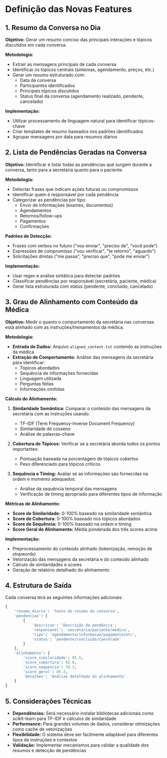 # Definição das Novas Features

## 1. Resumo da Conversa no Dia

**Objetivo:** Gerar um resumo conciso das principais interações e tópicos discutidos em cada conversa.

**Metodologia:**
- Extrair as mensagens principais de cada conversa
- Identificar os tópicos centrais (sintomas, agendamento, preços, etc.)
- Gerar um resumo estruturado com:
  - Data da conversa
  - Participantes identificados
  - Principais tópicos discutidos
  - Status final da conversa (agendamento realizado, pendente, cancelado)

**Implementação:**
- Utilizar processamento de linguagem natural para identificar tópicos-chave
- Criar templates de resumo baseados nos padrões identificados
- Agrupar mensagens por data para resumos diários

## 2. Lista de Pendências Geradas na Conversa

**Objetivo:** Identificar e listar todas as pendências que surgem durante a conversa, tanto para a secretária quanto para o paciente.

**Metodologia:**
- Detectar frases que indicam ações futuras ou compromissos
- Identificar quem é responsável por cada pendência
- Categorizar as pendências por tipo:
  - Envio de informações (exames, documentos)
  - Agendamentos
  - Retornos/follow-ups
  - Pagamentos
  - Confirmações

**Padrões de Detecção:**
- Frases com verbos no futuro ("vou enviar", "preciso de", "você pode")
- Expressões de compromisso ("vou verificar", "te retorno", "aguardo")
- Solicitações diretas ("me passa", "preciso que", "pode me enviar")

**Implementação:**
- Usar regex e análise sintática para detectar padrões
- Classificar pendências por responsável (secretária, paciente, médica)
- Gerar lista estruturada com status (pendente, concluído, cancelado)

## 3. Grau de Alinhamento com Conteúdo da Médica

**Objetivo:** Medir o quanto o comportamento da secretária nas conversas está alinhado com as instruções/treinamentos da médica.

**Metodologia:**
- **Entrada de Dados:** Arquivo `aligned_content.txt` contendo as instruções da médica
- **Extração de Comportamento:** Análise das mensagens da secretária para identificar:
  - Tópicos abordados
  - Sequência de informações fornecidas
  - Linguagem utilizada
  - Perguntas feitas
  - Informações omitidas

**Cálculo do Alinhamento:**
1. **Similaridade Semântica:** Comparar o conteúdo das mensagens da secretária com as instruções usando:
   - TF-IDF (Term Frequency-Inverse Document Frequency)
   - Similaridade de cosseno
   - Análise de palavras-chave

2. **Cobertura de Tópicos:** Verificar se a secretária aborda todos os pontos importantes:
   - Pontuação baseada na porcentagem de tópicos cobertos
   - Peso diferenciado para tópicos críticos

3. **Sequência e Timing:** Avaliar se as informações são fornecidas na ordem e momento adequados:
   - Análise da sequência temporal das mensagens
   - Verificação de timing apropriado para diferentes tipos de informação

**Métricas de Alinhamento:**
- **Score de Similaridade:** 0-100% baseado na similaridade semântica
- **Score de Cobertura:** 0-100% baseado nos tópicos abordados
- **Score de Sequência:** 0-100% baseado na ordem e timing
- **Score Geral de Alinhamento:** Média ponderada dos três scores acima

**Implementação:**
- Preprocessamento do conteúdo alinhado (tokenização, remoção de stopwords)
- Vetorização das mensagens da secretária e do conteúdo alinhado
- Cálculo de similaridades e scores
- Geração de relatório detalhado do alinhamento

## 4. Estrutura de Saída

Cada conversa terá as seguintes informações adicionais:

```python
{
    'resumo_diario': 'Texto do resumo da conversa',
    'pendencias': [
        {
            'descricao': 'Descrição da pendência',
            'responsavel': 'secretaria/paciente/medica',
            'tipo': 'agendamento/informacao/pagamento/etc',
            'status': 'pendente/concluido/cancelado'
        }
    ],
    'alinhamento': {
        'score_similaridade': 85.5,
        'score_cobertura': 92.0,
        'score_sequencia': 78.3,
        'score_geral': 85.3,
        'detalhes': 'Análise detalhada do alinhamento'
    }
}
```

## 5. Considerações Técnicas

- **Dependências:** Será necessário instalar bibliotecas adicionais como scikit-learn para TF-IDF e cálculos de similaridade
- **Performance:** Para grandes volumes de dados, considerar otimizações como cache de vetorizações
- **Flexibilidade:** O sistema deve ser facilmente adaptável para diferentes tipos de instruções e contextos
- **Validação:** Implementar mecanismos para validar a qualidade dos resumos e detecção de pendências


